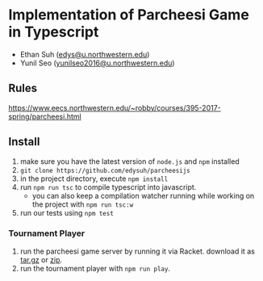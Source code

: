 # Implementation of Parcheesi Game in Typescript

- Ethan Suh (edys@u.northwestern.edu)
- Yunil Seo (yunilseo2016@u.northwestern.edu)

## Rules

https://www.eecs.northwestern.edu/~robby/courses/395-2017-spring/parcheesi.html

## Install

1. make sure you have the latest version of `node.js` and `npm` installed
2. `git clone https://github.com/edysuh/parcheesijs`
3. in the project directory, execute `npm install`
4. run `npm run tsc` to compile typescript into javascript.
	- you can also keep a compilation watcher running while working on the project with `npm run tsc:w`
5. run our tests using `npm test`

### Tournament Player

1. run the parcheesi game server by running it via Racket. download it as [tar.gz](https://www.eecs.northwestern.edu/~robby/courses/395-2017-spring/parcheesi.tar.gz) or [zip](https://www.eecs.northwestern.edu/~robby/courses/395-2017-spring/parcheesi.zip).
2. run the tournament player with `npm run play`.
